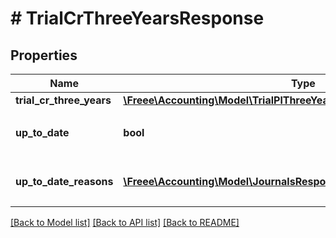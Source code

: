 # # TrialCrThreeYearsResponse

## Properties

Name | Type | Description | Notes
------------ | ------------- | ------------- | -------------
**trial_cr_three_years** | [**\Freee\Accounting\Model\TrialPlThreeYearsResponseTrialPlThreeYears**](TrialPlThreeYearsResponseTrialPlThreeYears.md) |  |
**up_to_date** | **bool** | 集計結果が最新かどうか |
**up_to_date_reasons** | [**\Freee\Accounting\Model\JournalsResponseJournalsUpToDateReasons[]**](JournalsResponseJournalsUpToDateReasons.md) | 集計が最新でない場合の要因情報 | [optional]

[[Back to Model list]](../../README.md#models) [[Back to API list]](../../README.md#endpoints) [[Back to README]](../../README.md)
